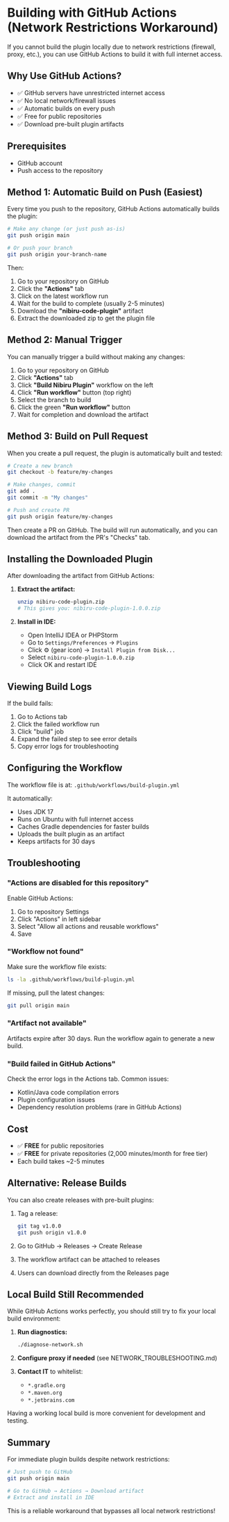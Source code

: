 # Building with GitHub Actions (Network Restrictions Workaround)

If you cannot build the plugin locally due to network restrictions (firewall, proxy, etc.), you can use GitHub Actions to build it with full internet access.

## Why Use GitHub Actions?

- ✅ GitHub servers have unrestricted internet access
- ✅ No local network/firewall issues
- ✅ Automatic builds on every push
- ✅ Free for public repositories
- ✅ Download pre-built plugin artifacts

## Prerequisites

- GitHub account
- Push access to the repository

## Method 1: Automatic Build on Push (Easiest)

Every time you push to the repository, GitHub Actions automatically builds the plugin:

```bash
# Make any change (or just push as-is)
git push origin main

# Or push your branch
git push origin your-branch-name
```

Then:

1. Go to your repository on GitHub
2. Click the **"Actions"** tab
3. Click on the latest workflow run
4. Wait for the build to complete (usually 2-5 minutes)
5. Download the **"nibiru-code-plugin"** artifact
6. Extract the downloaded zip to get the plugin file

## Method 2: Manual Trigger

You can manually trigger a build without making any changes:

1. Go to your repository on GitHub
2. Click **"Actions"** tab
3. Click **"Build Nibiru Plugin"** workflow on the left
4. Click **"Run workflow"** button (top right)
5. Select the branch to build
6. Click the green **"Run workflow"** button
7. Wait for completion and download the artifact

## Method 3: Build on Pull Request

When you create a pull request, the plugin is automatically built and tested:

```bash
# Create a new branch
git checkout -b feature/my-changes

# Make changes, commit
git add .
git commit -m "My changes"

# Push and create PR
git push origin feature/my-changes
```

Then create a PR on GitHub. The build will run automatically, and you can download the artifact from the PR's "Checks" tab.

## Installing the Downloaded Plugin

After downloading the artifact from GitHub Actions:

1. **Extract the artifact:**
   ```bash
   unzip nibiru-code-plugin.zip
   # This gives you: nibiru-code-plugin-1.0.0.zip
   ```

2. **Install in IDE:**
   - Open IntelliJ IDEA or PHPStorm
   - Go to `Settings/Preferences` → `Plugins`
   - Click ⚙️ (gear icon) → `Install Plugin from Disk...`
   - Select `nibiru-code-plugin-1.0.0.zip`
   - Click OK and restart IDE

## Viewing Build Logs

If the build fails:

1. Go to Actions tab
2. Click the failed workflow run
3. Click "build" job
4. Expand the failed step to see error details
5. Copy error logs for troubleshooting

## Configuring the Workflow

The workflow file is at: `.github/workflows/build-plugin.yml`

It automatically:
- Uses JDK 17
- Runs on Ubuntu with full internet access
- Caches Gradle dependencies for faster builds
- Uploads the built plugin as an artifact
- Keeps artifacts for 30 days

## Troubleshooting

### "Actions are disabled for this repository"

Enable GitHub Actions:
1. Go to repository Settings
2. Click "Actions" in left sidebar
3. Select "Allow all actions and reusable workflows"
4. Save

### "Workflow not found"

Make sure the workflow file exists:
```bash
ls -la .github/workflows/build-plugin.yml
```

If missing, pull the latest changes:
```bash
git pull origin main
```

### "Artifact not available"

Artifacts expire after 30 days. Run the workflow again to generate a new build.

### "Build failed in GitHub Actions"

Check the error logs in the Actions tab. Common issues:
- Kotlin/Java code compilation errors
- Plugin configuration issues
- Dependency resolution problems (rare in GitHub Actions)

## Cost

- ✅ **FREE** for public repositories
- ✅ **FREE** for private repositories (2,000 minutes/month for free tier)
- Each build takes ~2-5 minutes

## Alternative: Release Builds

You can also create releases with pre-built plugins:

1. Tag a release:
   ```bash
   git tag v1.0.0
   git push origin v1.0.0
   ```

2. Go to GitHub → Releases → Create Release
3. The workflow artifact can be attached to releases
4. Users can download directly from the Releases page

## Local Build Still Recommended

While GitHub Actions works perfectly, you should still try to fix your local build environment:

1. **Run diagnostics:**
   ```bash
   ./diagnose-network.sh
   ```

2. **Configure proxy if needed** (see NETWORK_TROUBLESHOOTING.md)

3. **Contact IT** to whitelist:
   - `*.gradle.org`
   - `*.maven.org`
   - `*.jetbrains.com`

Having a working local build is more convenient for development and testing.

## Summary

For immediate plugin builds despite network restrictions:

```bash
# Just push to GitHub
git push origin main

# Go to GitHub → Actions → Download artifact
# Extract and install in IDE
```

This is a reliable workaround that bypasses all local network restrictions!
